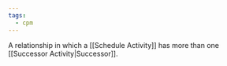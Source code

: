 ```yaml
---
tags:
  - cpm
---
```

A relationship in which a [[Schedule Activity]] has more than one [[Successor Activity|Successor]].